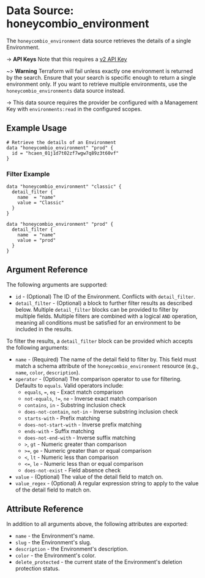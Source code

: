 # Data Source: honeycombio_environment

The `honeycombio_environment` data source retrieves the details of a single Environment.

-> **API Keys** Note that this requires a [v2 API Key](https://registry.terraform.io/providers/honeycombio/honeycombio/latest/docs#v2-apis)

~> **Warning** Terraform will fail unless exactly one environment is returned by the search.
  Ensure that your search is specific enough to return a single environment only.
  If you want to retrieve multiple environments, use the `honeycombio_environments` data source instead.

-> This data source requires the provider be configured with a Management Key with `environments:read` in the configured scopes.


## Example Usage

```hcl
# Retrieve the details of an Environment
data "honeycombio_environment" "prod" {
  id = "hcaen_01j1d7t02zf7wgw7q89z3t60vf"
}
```

### Filter Example

```hcl
data "honeycombio_environment" "classic" {
  detail_filter {
    name  = "name"
    value = "Classic"
  }
}

data "honeycombio_environment" "prod" {
  detail_filter {
    name  = "name"
    value = "prod"
  }
}
```

## Argument Reference

The following arguments are supported:

* `id` - (Optional) The ID of the Environment. Conflicts with `detail_filter`.
* `detail_filter` - (Optional) a block to further filter results as described below. Multiple `detail_filter` blocks can be provided to filter by multiple fields. Multiple filters are combined with a logical `AND` operation, meaning all conditions must be satisfied for an environment to be included in the results.

To filter the results, a `detail_filter` block can be provided which accepts the following arguments:

* `name` - (Required) The name of the detail field to filter by. This field must match a schema attribute of the `honeycombio_environment` resource (e.g., `name`, `color`, `description`).
* `operator` - (Optional) The comparison operator to use for filtering. Defaults to `equals`. Valid operators include:
  * `equals`, `=`, `eq` - Exact match comparison
  * `not-equals`, `!=`, `ne` - Inverse exact match comparison
  * `contains`, `in` - Substring inclusion check
  * `does-not-contain`, `not-in` - Inverse substring inclusion check
  * `starts-with` - Prefix matching
  * `does-not-start-with` - Inverse prefix matching
  * `ends-with` - Suffix matching
  * `does-not-end-with` - Inverse suffix matching
  * `>`, `gt` - Numeric greater than comparison
  * `>=`, `ge` - Numeric greater than or equal comparison
  * `<`, `lt` - Numeric less than comparison
  * `<=`, `le` - Numeric less than or equal comparison
  * `does-not-exist` - Field absence check
* `value` - (Optional) The value of the detail field to match on.
* `value_regex` - (Optional) A regular expression string to apply to the value of the detail field to match on.

## Attribute Reference

In addition to all arguments above, the following attributes are exported:

* `name` - the Environment's name.
* `slug` - the Environment's slug.
* `description` - the Environment's description.
* `color` - the Environment's color.
* `delete_protected` - the current state of the Environment's deletion protection status.
